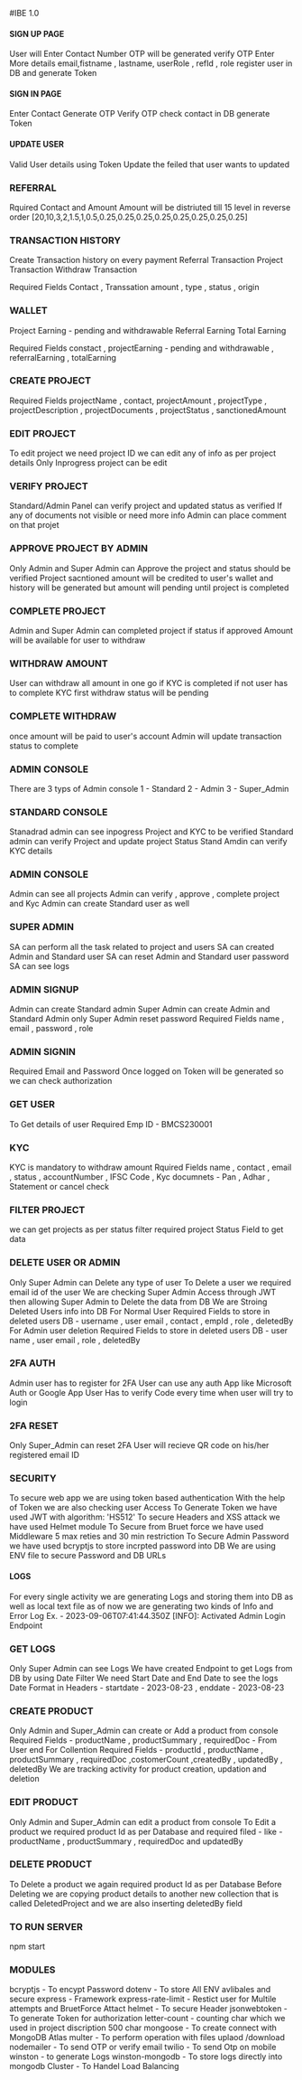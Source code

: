 #IBE 1.0

#### SIGN UP PAGE ####
User will Enter Contact Number
OTP will be generated 
verify OTP
Enter More details
email,fistname , lastname, userRole , refId , role
register user in DB and generate Token

#### SIGN IN PAGE #####
Enter Contact
Generate OTP
Verify OTP
check contact in DB
generate Token

#### UPDATE USER ###
Valid User details using Token
Update the feiled that user wants to updated


### REFERRAL ###
Rquired Contact and Amount
Amount will be distriuted till 15 level in reverse order
[20,10,3,2,1.5,1,0.5,0.25,0.25,0.25,0.25,0.25,0.25,0.25,0.25]

### TRANSACTION HISTORY ###
Create Transaction history on every payment
Referral Transaction
Project Transaction
Withdraw Transaction

Required Fields
Contact , Transsation amount , type , status , origin 

### WALLET ###
Project Earning - pending and withdrawable
Referral Earning 
Total Earning

Required Fields
constact , projectEarning - pending and withdrawable , referralEarning , totalEarning 

### CREATE PROJECT ###
Required Fields
projectName , contact, projectAmount , projectType , projectDescription , projectDocuments , projectStatus , sanctionedAmount 

### EDIT PROJECT ###
To edit project we need project ID
we can edit any of info as per project details
Only Inprogress project can be edit

### VERIFY PROJECT ###
Standard/Admin Panel can verify project and updated status as verified 
If any of documents not visible or need more info
Admin can place comment on that projet

### APPROVE PROJECT BY ADMIN ###
Only Admin and Super Admin can Approve the project and status should be verified
Project sacntioned amount will be credited to user's wallet and history will be generated but amount will pending until project is completed 

### COMPLETE PROJECT ###
Admin and Super Admin can completed project if status if approved
Amount will be available for user to withdraw 

### WITHDRAW AMOUNT ###
User can withdraw all amount in one go
if KYC is completed
if not user has to complete KYC first
withdraw status will be pending

### COMPLETE WITHDRAW ###
once amount will be paid to user's account 
Admin will update transaction status to complete

### ADMIN CONSOLE ###
There are 3 typs of Admin console
1 - Standard 
2 - Admin
3 - Super_Admin

### STANDARD CONSOLE ###
Stanadrad admin can see inpogress Project and KYC to be verified
Standard admin can verify Project and update project Status
Stand Amdin can verify KYC details

### ADMIN CONSOLE ### 
Admin can see all projects 
Admin can verify , approve , complete project and Kyc
Admin can create Standard user as well

### SUPER ADMIN ###
SA can perform all the task related to project and users
SA can created Admin and Standard user
SA can reset Admin and Standard user password
SA can see logs 

### ADMIN SIGNUP ###
Admin can create Standard admin
Super Admin can create Admin and Standard Admin
only Super Admin reset password
Required Fields 
name , email , password , role 

### ADMIN SIGNIN ###
Required Email and Password
Once logged on Token will be generated
so we can check authorization

### GET USER ###
To Get details of user
Required Emp ID -  BMCS230001

### KYC ###
KYC is mandatory to withdraw amount
Rquired Fields
name , contact , email , status , accountNumber , IFSC Code , Kyc documnets - Pan , Adhar , Statement or cancel check

### FILTER PROJECT ###
we can get projects as per status filter
required project Status Field to get data 

### DELETE USER OR ADMIN ###
Only Super Admin can Delete any type of user
To Delete a user we required email id of the user
We are checking Super Admin Access through JWT then allowing Super Admin to Delete the data from DB
We are Stroing Deleted Users info into DB
For Normal User Required Fields to store in deleted users DB - username , user email , contact , empId , role , deletedBy
For Admin user deletion Required Fields to store in deleted users DB - user name , user email , role , deletedBy

### 2FA AUTH ###
Admin user has to register for 2FA
User can use any auth App like Microsoft Auth or Google App
User Has to verify Code every time when user will try to login

### 2FA RESET ###
Only Super_Admin can reset 2FA
User will recieve QR code on his/her registered email ID

### SECURITY ###
To secure web app we are using token based authentication
With the help of Token we are also checking user Access
To Generate Token we have used JWT with algorithm: 'HS512'
To secure Headers and XSS attack we have used Helmet module
To Secure from Bruet force we have used Middleware 5 max reties and 30 min restriction
To Secure Admin Password we have used bcryptjs to store incrpted password into DB
We are using ENV file to secure Password and DB URLs

#### LOGS ###
For every single activity we are generating Logs and storing them into DB as well as local text file
as of now we are generating two kinds of Info and Error
Log Ex. - 2023-09-06T07:41:44.350Z [INFO]: Activated Admin Login Endpoint

### GET LOGS ###
Only Super Admin can see Logs
We have created Endpoint to get Logs from DB by using Date Filter 
We need Start Date and End Date to see the logs
Date Format in Headers - startdate - 2023-08-23 , enddate - 2023-08-23

### CREATE PRODUCT ###
Only Admin and Super_Admin can create or Add a product from console
Required Fields - productName , productSummary , requiredDoc -  From User end
For Collention Required Fields - productId , productName , productSummary , requiredDoc ,costomerCount ,createdBy , updatedBy , deletedBy
We are tracking activity for product creation, updation and deletion

### EDIT PRODUCT ###
Only Admin and Super_Admin can edit a product from console
To Edit a product we required product Id as per Database and required filed -
like - productName , productSummary , requiredDoc and updatedBy

### DELETE PRODUCT ###
To Delete a product we again required product Id as per Database
Before Deleting we are copying product details to another new collection that is called DeletedProject and we are also inserting deletedBy field

### TO RUN SERVER ###
npm start

### MODULES ###
bcryptjs - To encypt Password 
dotenv - To store All ENV avlibales and secure
express - Framework
express-rate-limit -  Restict user for Multile attempts and BruetForce Attact
helmet -  To secure Header
jsonwebtoken -  To generate Token for authorization
letter-count - counting char which we used in project discription 500 char
mongoose - To create connect with MongoDB Atlas
multer - To perform operation with files uplaod /download
nodemailer - To send OTP or verify email
twilio - To send Otp on mobile
winston - to generate Logs
winston-mongodb - To store logs directly into mongodb 
Cluster -  To Handel Load Balancing

